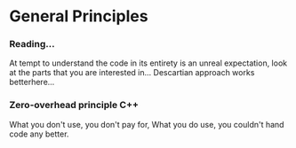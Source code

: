 # General Principles

### Reading... 
At tempt to understand the code in its entirety is an unreal expectation, look at the parts that you are interested in... Descartian approach works betterhere...

### Zero-overhead principle C++
What you don't use, you don't pay for,
What you do    use, you couldn't hand code any better.



